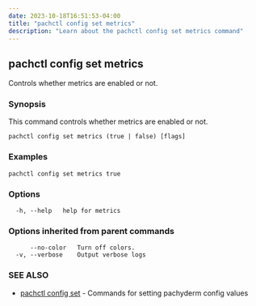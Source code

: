 ```yaml
---
date: 2023-10-18T16:51:53-04:00
title: "pachctl config set metrics"
description: "Learn about the pachctl config set metrics command"
---
```


## pachctl config set metrics

Controls whether metrics are enabled or not.

### Synopsis

This command controls whether metrics are enabled or not.

```
pachctl config set metrics (true | false) [flags]
```

### Examples

```
pachctl config set metrics true
```

### Options

```
  -h, --help   help for metrics
```

### Options inherited from parent commands

```
      --no-color   Turn off colors.
  -v, --verbose    Output verbose logs
```

### SEE ALSO

* [pachctl config set](../pachctl_config_set)	 - Commands for setting pachyderm config values

